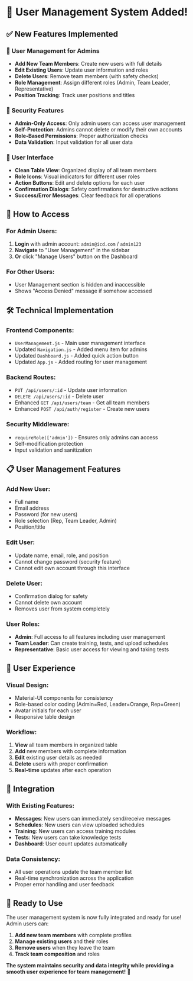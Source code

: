 # 🎉 User Management System Added!

## ✅ **New Features Implemented**

### 👥 **User Management for Admins**
- **Add New Team Members**: Create new users with full details
- **Edit Existing Users**: Update user information and roles
- **Delete Users**: Remove team members (with safety checks)
- **Role Management**: Assign different roles (Admin, Team Leader, Representative)
- **Position Tracking**: Track user positions and titles

### 🔐 **Security Features**
- **Admin-Only Access**: Only admin users can access user management
- **Self-Protection**: Admins cannot delete or modify their own accounts
- **Role-Based Permissions**: Proper authorization checks
- **Data Validation**: Input validation for all user data

### 🎨 **User Interface**
- **Clean Table View**: Organized display of all team members
- **Role Icons**: Visual indicators for different user roles
- **Action Buttons**: Edit and delete options for each user
- **Confirmation Dialogs**: Safety confirmations for destructive actions
- **Success/Error Messages**: Clear feedback for all operations

## 🚀 **How to Access**

### **For Admin Users:**
1. **Login** with admin account: `admin@icd.com` / `admin123`
2. **Navigate** to "User Management" in the sidebar
3. **Or** click "Manage Users" button on the Dashboard

### **For Other Users:**
- User Management section is hidden and inaccessible
- Shows "Access Denied" message if somehow accessed

## 🛠 **Technical Implementation**

### **Frontend Components:**
- `UserManagement.js` - Main user management interface
- Updated `Navigation.js` - Added menu item for admins
- Updated `Dashboard.js` - Added quick action button
- Updated `App.js` - Added routing for user management

### **Backend Routes:**
- `PUT /api/users/:id` - Update user information
- `DELETE /api/users/:id` - Delete user
- Enhanced `GET /api/users/team` - Get all team members
- Enhanced `POST /api/auth/register` - Create new users

### **Security Middleware:**
- `requireRole(['admin'])` - Ensures only admins can access
- Self-modification protection
- Input validation and sanitization

## 📋 **User Management Features**

### **Add New User:**
- Full name
- Email address
- Password (for new users)
- Role selection (Rep, Team Leader, Admin)
- Position/title

### **Edit User:**
- Update name, email, role, and position
- Cannot change password (security feature)
- Cannot edit own account through this interface

### **Delete User:**
- Confirmation dialog for safety
- Cannot delete own account
- Removes user from system completely

### **User Roles:**
- **Admin**: Full access to all features including user management
- **Team Leader**: Can create training, tests, and upload schedules
- **Representative**: Basic user access for viewing and taking tests

## 🎯 **User Experience**

### **Visual Design:**
- Material-UI components for consistency
- Role-based color coding (Admin=Red, Leader=Orange, Rep=Green)
- Avatar initials for each user
- Responsive table design

### **Workflow:**
1. **View** all team members in organized table
2. **Add** new members with complete information
3. **Edit** existing user details as needed
4. **Delete** users with proper confirmation
5. **Real-time** updates after each operation

## 🔄 **Integration**

### **With Existing Features:**
- **Messages**: New users can immediately send/receive messages
- **Schedules**: New users can view uploaded schedules
- **Training**: New users can access training modules
- **Tests**: New users can take knowledge tests
- **Dashboard**: User count updates automatically

### **Data Consistency:**
- All user operations update the team member list
- Real-time synchronization across the application
- Proper error handling and user feedback

## 🚀 **Ready to Use**

The user management system is now fully integrated and ready for use! Admin users can:

1. **Add new team members** with complete profiles
2. **Manage existing users** and their roles
3. **Remove users** when they leave the team
4. **Track team composition** and roles

**The system maintains security and data integrity while providing a smooth user experience for team management!** 🎊
